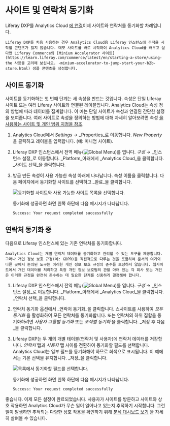 # 사이트 및 연락처 동기화

Liferay DXP를 Analytics Cloud [에 연결](./connecting-liferay-dxp-to-analytics-cloud.md)이제 사이트와 연락처를 동기화할 차례입니다.

```{note}
Liferay DXP를 처음 사용하는 경우 Analytics Cloud용 Liferay 인스턴스에 추적을 시작할 콘텐츠가 많지 않습니다. 데모 사이트를 바로 시작하여 Analytics Cloud를 배우고 싶다면 Liferay Commerce의 [Minium Accelerator 사이트](https://learn.liferay.com/commerce/latest/en/starting-a-store/using-the 사용을 고려해 보십시오. -minium-accelerator-to-jump-start-your-b2b-store.html) 샘플 콘텐츠를 생성합니다. 
```

## 사이트 동기화

사이트를 동기화하는 첫 번째 단계는 새 속성을 만드는 것입니다. 속성은 단일 Liferay 사이트 또는 여러 Liferay 사이트와 연결된 레이블입니다. Analytics Cloud는 속성 정의 방법에 따라 데이터를 집계합니다. 이 예는 단일 사이트가 속성과 연결된 간단한 설정을 보여줍니다. 여러 사이트로 속성을 정의하는 방법에 대해 자세히 알아보려면 속성 [을 사용하는 사이트 및 개인 범위 지정을 참조](../workspace-settings/scoping-sites-and-individuals-using-properties.md).

1. Analytics Cloud에서 _Settings_ &rarr; _Properties_로 이동합니다. _New Property_ 을 클릭하고 레이블을 입력합니다. (예: 미니엄 사이트).

2. Liferay DXP 인스턴스에서 전역 메뉴(![Global Menu](../images/icon-applications-menu.png))를 엽니다. _구성_ &rarr; _인스턴스 설정_로 이동합니다. _Platform_아래에서 _Analytics Cloud_을 클릭합니다. _사이트 선택_을 클릭합니다.

3. 방금 만든 속성이 사용 가능한 속성 아래에 나타납니다. 속성 이름을 클릭합니다. 다음 페이지에서 동기화할 사이트를 선택하고 _완료_을 클릭합니다.

   ![동기화할 사이트와 사용 가능한 사이트 목록을 선택합니다.](./syncing-sites-and-contacts/images/02.png)

   동기화에 성공하면 화면 왼쪽 하단에 다음 메시지가 나타납니다.

    `Success: Your request completed successfully`

## 연락처 동기화 중

다음으로 Liferay 인스턴스에 있는 기존 연락처를 동기화합니다.

```{important}
Analytics Cloud는 개별 연락처 데이터를 동기화하고 관리할 수 있는 도구를 제공합니다. 그러나 개인 정보 보호 규정(예: GDPR)을 직접적으로 다루는 것을 포함하여 문서의 여기와 다른 곳에서 논의된 도구는 이러한 개인 정보 보호 규정의 준수를 보장하지 않습니다. 웹사이트에서 개인 데이터를 처리하고 특정 개인 정보 보호법의 관할 아래 있는 각 회사 또는 개인은 이러한 규정을 완전히 준수하는 데 필요한 단계를 신중하게 결정해야 합니다.
```

1. Liferay DXP 인스턴스에서 전역 메뉴(![Global Menu](../images/icon-applications-menu.png))를 엽니다. _구성_ &rarr; _인스턴스 설정_로 이동합니다. _Platform_아래에서 _Analytics Cloud_을 클릭합니다. _연락처 선택_을 클릭합니다.

1. 연락처 동기화 옵션에서 _연락처 동기화_을 클릭합니다. 스사이트를 사용하여 _모두 동기화_ 을 활성화하여 모든 연락처를 동기화합니다. 또는 연락처의 하위 집합을 동기화하려면 _사용자 그룹별 동기화_ 또는 _조직별 동기화_ 을 클릭합니다. _저장 후 다음_을 클릭합니다.

1. Liferay DXP는 두 개의 개별 테이블(연락처 및 사용자)에 연락처 데이터를 저장합니다. _연락처_ 탭과 _사용자_ 탭 사이를 전환하여 동기화할 필드를 선택합니다. Analytics Cloud는 일부 필드를 동기화해야 하므로 회색으로 표시됩니다. 이 예에서는 기본 선택을 유지합니다. _저장_을 클릭합니다.

    ![목록에서 동기화할 필드를 선택합니다.](./syncing-sites-and-contacts/images/03.png)

    동기화에 성공하면 화면 왼쪽 하단에 다음 메시지가 나타납니다.

    `Success: Your request completed successfully`

좋습니다. 이제 모든 설정이 완료되었습니다. 사용자가 사이트를 방문하고 사이트와 상호 작용하면 Analytics Cloud가 무슨 일이 일어나고 있는지 추적하기 시작합니다. 그런 일이 발생하면 추적되는 다양한 상호 작용을 확인하기 위해 [분석 대시보드 보기](././viewing-the-analytics-dashboard.md) 을 자세히 살펴볼 수 있습니다.
